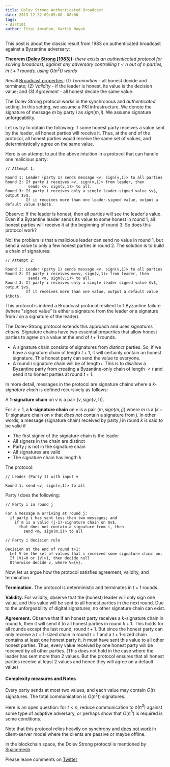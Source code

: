 ```yaml
---
title: Dolev Strong Authenticated Broadcast
date: 2019-12-22 09:05:00 -08:00
tags:
- dist101
author: Ittai Abraham, Kartik Nayak
---
```


This post is about the classic result from 1983 on authenticated broadcast against a Byzantine adversary:

**Theorem ([Dolev Strong \[1983\]](https://www.cse.huji.ac.il/~dolev/pubs/authenticated.pdf)):** *there exists an authenticated protocol for solving broadcast, against any adversary controlling $t<n$ out of $n$ parties, in $t+1$ rounds, using $O(n^2t)$ words*


Recall [Broadcast properties](https://decentralizedthoughts.github.io/2019-06-27-defining-consensus/): (1) *Termination* -  all honest decide and terminate; (2) *Validity* - if the leader is honest, its value is the decision value; and (3) *Agreement* - all honest decide the same value.


The Dolev Strong protocol works in the synchronous and *authenticated* setting. In this setting, we assume a PKI infrastructure. We denote the signature of message $m$ by party $i$ as $sign(m,i)$. We assume signature unforgeability.

Let us try to obtain the following: if some honest party receives a value sent by the leader, all honest parties will receive it. Thus, at the end of the protocol, all honest parties would receive the same set of values, and deterministically agree on the same value.

Here is an attempt to put the above intuition in a protocol that can handle one malicious party:

```
// Attempt 1:

Round 1: Leader (party 1) sends message <v, sign(v,1)> to all parties
Round 2: If party i receives <v, sign(v,1)> from leader, then
          sends <v, sign(v,1)> to all.
Round 3: If party i receives only a single leader-signed value $v$, output $v$.
         If it receives more than one leader-signed value, output a default value $\bot$.
```

Observe: If the leader is honest, then all parties will see the leader's value. Even if a Byzantine leader sends its value to some honest in round 1, all honest parties will receive it at the beginning of round 3. So does this protocol work?

No! the problem is that a malicious leader can send no value in round 1, but send a value to only a few honest parties in round 2. The solution is to build a chain of signatures:


```
// Attempt 2:

Round 1: Leader (party 1) sends message <v, sign(v,1)> to all parties
Round 2: If party i receives m=<v, sign(v,1)> from leader, then
          sends <m, sign(v,i)> to all.
Round 3: If party i receives only a single leader signed value $v$, output $v$.
         If it receives more than one value, output a default value $\bot$.
```

This protocol is indeed a Broadcast protocol resilient to 1 Byzantine failure (where "signed value" is either a signature from the leader or a signature from $i$ on a signature of the leader).

The Dolev-Strong protocol extends this approach and uses *signatures chains*. Signature chains have two essential properties that allow honest parties to agree on a value at the end of $t+1$ rounds.
- A signature chain consists of signatures from *distinct* parties. So, if we have a signature chain of length $t+1$, it will certainly contain an honest signature. This honest party can send the value to everyone.
- A round $i$ signature chain will be of length $i$. This is to disallow a Byzantine party from creating a Byzantine-only chain of length $< t$ and send it to honest parties at round $t+1$.

In more detail, messages in the protocol are signature chains where a *k-signature chain* is defined recursively as follows:

A **1-signature chain** on $v$ is a pair $(v, sign(v,1))$.

For $k>1$, a **k-signature chain** on $v$ is a pair $(m, sign (m,j))$ where $m$ is a $(k-1)$-signature chain on $v$ that *does not* contain a signature from $j$. In other words, a message (signature chain) received by party $j$ in round $k$ is said to be valid if
- The first signer of the signature chain is the leader
- All signers in the chain are distinct
- Party $j$ is not in the signature chain
- All signatures are valid
- The signature chain has length $k$


The protocol:
```
// Leader (Party 1) with input v

Round 1: send <v, sign(v,1)> to all
```

Party $i$ does the following:
```
// Party i in round j

For a message m arriving at round j:
  if party i has sent less than two messages; and
    if m is a valid (j-1)-signature chain on $v$,
      that does not contain a signature from i, then
        send <m, sign(m,i)> to all
```



```
// Party i decision rule

Decision at the end of round t+1:
  Let V be the set of values that i received some signature chain on.
  If |V|=0 or |V|>1, then decide null
  Otherwise decide v, where V={v}.
```

Now, let us argue how the protocol satisfies agreement, validity, and termination.

**Termination.** The protocol is deterministic and terminates in $t+1$ rounds.

**Validity.** For validity, observe that the (honest) leader will only sign one value, and this value will be sent to all honest parties in the next round. Due to the unforgeability of digital signatures, no other signature chain can exist.

**Agreement.** Observe that if an honest party receives a $k$-signature chain in round $k$, then it will send it to all honest parties in round $k+1$. This holds for all rounds except the last round, round $t+1$. But since the honest party can only receive a $t+1$-sized chain in round $t+1$ and a $t+1$-sized chain contains at least one honest party $h$, $h$ must have sent this value to all other honest parties. Thus, every value received by one honest party will be received by all other parties. (This does not hold in the case where the leader has sent more than 2 values. But the protocol ensures that all honest parties receive at least $2$ values and hence they will agree on a default value)

#### Complexity measures and Notes
Every party sends at most two values, and each value may contain $O(t)$ signatures. The total communication is $O(n^2t)$ signatures.

Here is an open question: for $t<n$, reduce communication to $o(n^3)$ against some type of adaptive adversary, or perhaps show that $O(n^3)$ is required is some conditions.

Note that this protocol relies heavily on synchrony and [does not work](https://decentralizedthoughts.github.io/2019-11-02-primary-backup-for-2-servers-and-omission-failures-is-impossible/) in client-server model where the clients are passive or maybe offline.

In the blockchain space, the Dolev Strong protocol is mentioned by [Spacemesh](https://spacemesh.io/byzantine-agreement-algorithms-and-dolev-strong/).

Please leave comments on [Twitter]()
